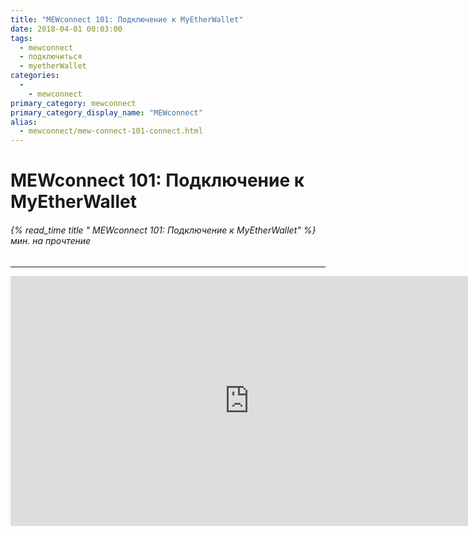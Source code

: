 ```yaml
---
title: "MEWconnect 101: Подключение к MyEtherWallet"
date: 2018-04-01 00:03:00
tags:
  - mewconnect
  - подключиться
  - myetherWallet
categories:
  - 
    - mewconnect
primary_category: mewconnect
primary_category_display_name: "MEWconnect"
alias:
  - mewconnect/mew-connect-101-connect.html
---
```


# __MEWconnect 101: Подключение к MyEtherWallet__
###### {% read_time title " MEWconnect 101: Подключение к MyEtherWallet" %} мин. на прочтение
***

<div class="youtube-video">
<iframe width="763" height="400" src="https://www.youtube.com/embed/IuyfpsYTZrI" frameborder="0" allow="accelerometer; autoplay; encrypted-media; gyroscope; picture-in-picture" allowfullscreen></iframe>
</div>